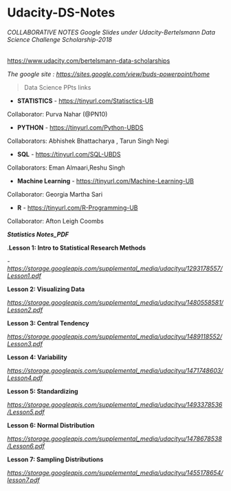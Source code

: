 # Udacity-DS-Notes

###### COLLABORATIVE NOTES Google Slides under  Udacity-Bertelsmann Data Science Challenge Scholarship-2018
https://www.udacity.com/bertelsmann-data-scholarships

_The google site : https://sites.google.com/view/buds-powerpoint/home_





> Data Science PPts links


- **STATISTICS** - https://tinyurl.com/Statisctics-UB

Collaborator: Purva Nahar (@PN10)

- **PYTHON** - https://tinyurl.com/Python-UBDS

Collaborators: Abhishek Bhattacharya , Tarun Singh Negi

- **SQL** - https://tinyurl.com/SQL-UBDS

Collaborators: Eman Almaari,Reshu Singh

- **Machine Learning** - https://tinyurl.com/Machine-Learning-UB

Collaborator: Georgia Martha Sari

- **R** - https://tinyurl.com/R-Programming-UB

Collaborator: Afton Leigh Coombs

**_Statistics Notes_PDF_**

.**Lesson 1: Intro to Statistical Research Methods**

  -_https://storage.googleapis.com/supplemental_media/udacityu/1293178557/Lesson1.pdf_
  
**Lesson 2: Visualizing Data**

_https://storage.googleapis.com/supplemental_media/udacityu/1480558581/Lesson2.pdf_

**Lesson 3: Central Tendency**

_https://storage.googleapis.com/supplemental_media/udacityu/1489118552/Lesson3.pdf_

**Lesson 4: Variability**

_https://storage.googleapis.com/supplemental_media/udacityu/1471748603/Lesson4.pdf_

**Lesson 5: Standardizing**

_https://storage.googleapis.com/supplemental_media/udacityu/1493378536/Lesson5.pdf_

**Lesson 6: Normal Distribution**

_https://storage.googleapis.com/supplemental_media/udacityu/1478678538/Lesson6.pdf_

**Lesson 7: Sampling Distributions**

_https://storage.googleapis.com/supplemental_media/udacityu/1455178654/lesson7.pdf_

